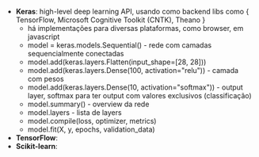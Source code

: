 * **Keras**: high-level deep learning API, usando como backend libs como { TensorFlow, Microsoft Cognitive Toolkit (CNTK), Theano }
	* há implementações para diversas plataformas, como browser, em javascript
	* model = keras.models.Sequential() - rede com camadas sequencialmente conectadas
	* model.add(keras.layers.Flatten(input_shape=[28, 28]))
	* model.add(keras.layers.Dense(100, activation="relu")) - camada com pesos
	* model.add(keras.layers.Dense(10, activation="softmax")) - output layer, softmax para ter output com valores exclusivos (classificação)
	* model.summary() - overview da rede
	* model.layers - lista de layers
	* model.compile(loss, optimizer, metrics)
	* model.fit(X, y, epochs, validation_data)
* **TensorFlow**: 
* **Scikit-learn**: 